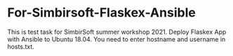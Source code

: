 # For-Simbirsoft-Flaskex-Ansible
This is test task for SimbirSoft summer workshop 2021.
Deploy Flaskex App with Ansible to Ubuntu 18.04.
You need to enter hostname and username in hosts.txt.
